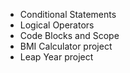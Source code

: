- Conditional Statements
- Logical Operators
- Code Blocks and Scope
- BMI Calculator project
- Leap Year project